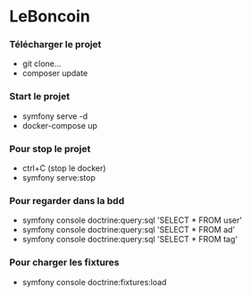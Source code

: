 # LeBoncoin

### Télécharger le projet

- git clone...
- composer update

### Start le projet

- symfony serve -d
- docker-compose up

### Pour stop le projet

- ctrl+C (stop le docker)
- symfony serve:stop

### Pour regarder dans la bdd
- symfony console doctrine:query:sql 'SELECT * FROM user'
- symfony console doctrine:query:sql 'SELECT * FROM ad'
- symfony console doctrine:query:sql 'SELECT * FROM tag'

### Pour charger les fixtures
- symfony console doctrine:fixtures:load